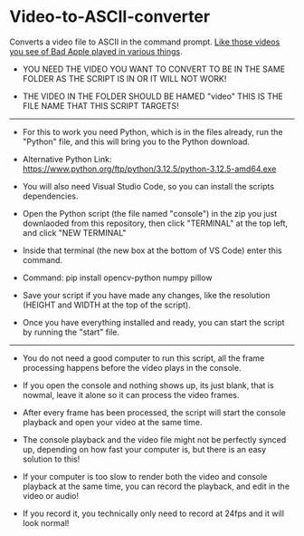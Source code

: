 # Video-to-ASCII-converter
Converts a video file to ASCII in the command prompt. [Like those videos you see of Bad Apple played in various things](https://youtu.be/6zs6S_I5gH8).


 - YOU NEED THE VIDEO YOU WANT TO CONVERT TO BE IN THE SAME FOLDER AS THE SCRIPT IS IN OR IT WILL NOT WORK!

 - THE VIDEO IN THE FOLDER SHOULD BE HAMED "video" THIS IS THE FILE NAME THAT THIS SCRIPT TARGETS!

----------------------------------------------------------------------------------------------------------------------------------------------------------------------------------------------------------------------------------------------------------------------------------------------------------------------------

 - For this to work you need Python, which is in the files already, run the "Python" file, and this will bring you to the Python download.

 - Alternative Python Link: https://www.python.org/ftp/python/3.12.5/python-3.12.5-amd64.exe

 - You will also need Visual Studio Code, so you can install the scripts dependencies.

 - Open the Python script (the file named "console") in the zip you just downlaoded from this repository, then click "TERMINAL" at the top left, and click "NEW TERMINAL"

 - Inside that terminal (the new box at the bottom of VS Code) enter this command.

 - Command: pip install opencv-python numpy pillow

 - Save your script if you have made any changes, like the resolution (HEIGHT and WIDTH at the top of the script).

 - Once you have everything installed and ready, you can start the script by running the "start" file.

----------------------------------------------------------------------------------------------------------------------------------------------------------------------------------------------------------------------------------------------------------------------------------------------------------------------------

 - You do not need a good computer to run this script, all the frame processing happens before the video plays in the console.

 - If you open the console and nothing shows up, its just blank, that is nowmal, leave it alone so it can process the video frames.

 - After every frame has been processed, the script will start the console playback and open your video at the same time.

 - The console playback and the video file might not be perfectly synced up, depending on how fast your computer is, but there is an easy solution to this!

 - If your computer is too slow to render both the video and console playback at the same time, you can record the playback, and edit in the video or audio!

 - If you record it, you technically only need to record at 24fps and it will look normal!
